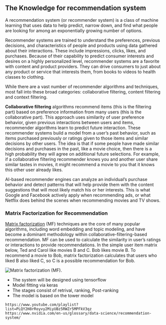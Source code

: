 ## The Knowledge for recommendation system

A recommendation system (or recommender system) is a class of machine  learning that uses data to help predict, narrow down, and find what  people are looking for among an exponentially growing number of options.

Recommender systems are trained to understand the preferences, previous  decisions, and characteristics of people and products using data  gathered about their interactions. These include impressions, clicks,  likes, and purchases. Because of their capability to predict consumer  interests and desires on a highly personalized level, recommender  systems are a favorite with content and product providers. They can  drive consumers to just about any product or service that interests  them, from books to videos to health classes to clothing.

While there are a vast number of recommender algorithms and  techniques, most fall into these broad categories: collaborative  filtering, content filtering and context filtering.

**Collaborative filtering** algorithms recommend items  (this is the filtering part) based on preference information from many  users (this is the collaborative part). This approach uses similarity of user preference behavior, given previous interactions between users  and items, recommender algorithms learn to predict future interaction.  These recommender systems build a model from a user’s past behavior,  such as items purchased previously or ratings given to those items and  similar decisions by other users. The idea is that if some people have  made similar decisions and purchases in the past, like a movie choice,  then there is a high probability they will agree on additional future  selections. For example, if a collaborative filtering recommender knows  you and another user share similar tastes in movies, it might recommend a movie to you that it knows this other user already likes.

AI-based recommender engines can analyze an individual’s purchase  behavior and detect patterns that will help provide them with the  content suggestions that will most likely match his or her interests.  This is what Google and Facebook actively apply when recommending ads,  or what Netflix does behind the scenes when recommending movies and TV  shows.

### Matrix Factorization for Recommendation

[Matrix factorization](https://developer.nvidia.com/blog/accelerate-recommender-systems-with-gpus/) (MF) techniques are the core of many popular algorithms, including word embedding and topic modeling, and have become a dominant methodology  within collaborative-filtering-based recommendation. MF can be used to  calculate the similarity in user’s ratings or interactions to provide  recommendations. In the simple user item matrix below, Ted and Carol  like movies B and C. Bob likes movie B. To recommend a movie to Bob,  matrix factorization calculates that users who liked B also liked C, so C is a possible recommendation for Bob.

![Matrix factorization (MF).](https://www.nvidia.com/content/dam/en-zz/Solutions/glossary/data-science/recommendation-system/img-5.png)









- The system will be designed using tensorflow
- Model fitting via keras
- The stages consist of retrival, ranking, Post-ranking 
- The model is based on the tower model 





```
https://www.youtube.com/playlist?list=PLQY2H8rRoyvy2MiyUBz5RWZr5MPFkV3qz
https://www.nvidia.com/en-us/glossary/data-science/recommendation-system/
```

